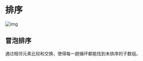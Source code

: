 
# 排序
![img](https://cdn.nlark.com/yuque/0/2021/png/861860/1624941519773-6e491c2d-b356-4022-9abd-d347d1fe3f3d.png)

## 冒泡排序
通过相邻元素比较和交换，使得每一趟循环都能找到未排序的子数组。

